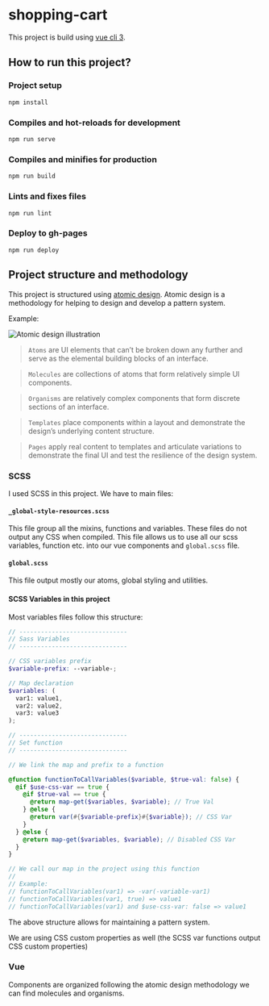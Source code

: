 # shopping-cart

This project is build using [vue cli 3](https://cli.vuejs.org).

## How to run this project?

### Project setup
```
npm install
```

### Compiles and hot-reloads for development
```
npm run serve
```

### Compiles and minifies for production
```
npm run build
```

### Lints and fixes files
```
npm run lint
```

### Deploy to gh-pages
```
npm run deploy
```

## Project structure and methodology

This project is structured using [atomic design](http://bradfrost.com/blog/post/atomic-web-design/). Atomic design is a methodology for helping to design and develop a pattern system.

Example:

![Atomic design illustration](https://camo.githubusercontent.com/96da9cea0dc11a2457a74e6ba8a26c5d835feb37/687474703a2f2f61746f6d696364657369676e2e6272616466726f73742e636f6d2f696d616765732f636f6e74656e742f696e7374616772616d2d61746f6d69632e706e67)


> `Atoms` are UI elements that can’t be broken down any further and serve as the elemental building blocks of an interface.

> `Molecules` are collections of atoms that form relatively simple UI components.

> `Organisms` are relatively complex components that form discrete sections of an interface.

> `Templates` place components within a layout and demonstrate the design’s underlying content structure.

> `Pages` apply real content to templates and articulate variations to demonstrate the final UI and test the resilience of the design system.

### SCSS

I used SCSS in this project. We have to main files:

#### `_global-style-resources.scss`

This file group all the mixins, functions and variables. These files do not output any CSS when compiled. This file allows us to use all our scss variables, function etc. into our vue components and `global.scss` file.

#### `global.scss`

This file output mostly our atoms, global styling and utilities.

#### SCSS Variables in this project

Most variables files follow this structure:

```scss
// ------------------------------
// Sass Variables
// ------------------------------

// CSS variables prefix
$variable-prefix: --variable-;

// Map declaration
$variables: (
  var1: value1,
  var2: value2,
  var3: value3
);

// ------------------------------
// Set function
// ------------------------------

// We link the map and prefix to a function

@function functionToCallVariables($variable, $true-val: false) {
  @if $use-css-var == true {
    @if $true-val == true {
      @return map-get($variables, $variable); // True Val
    } @else {
      @return var(#{$variable-prefix}#{$variable}); // CSS Var
    }
  } @else {
    @return map-get($variables, $variable); // Disabled CSS Var
  }
}

// We call our map in the project using this function
//
// Example:
// functionToCallVariables(var1) => -var(-variable-var1)
// functionToCallVariables(var1, true) => value1
// functionToCallVariables(var1) and $use-css-var: false => value1
```

The above structure allows for maintaining a pattern system.

We are using CSS custom properties as well (the SCSS var functions output CSS custom properties)

### Vue

Components are organized following the atomic design methodology we can find molecules and organisms.
